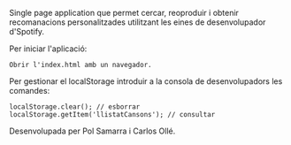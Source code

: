 Single page application que permet cercar, reoproduir i obtenir recomanacions personalitzades utilitzant les eines de desenvolupador d'Spotify.

Per iniciar l'aplicació:
```
Obrir l'index.html amb un navegador.
```
Per gestionar el localStorage introduir a la consola de desenvolupadors les comandes:
```
localStorage.clear(); // esborrar
localStorage.getItem('llistatCansons'); // consultar
```

Desenvolupada per Pol Samarra i Carlos Ollé.